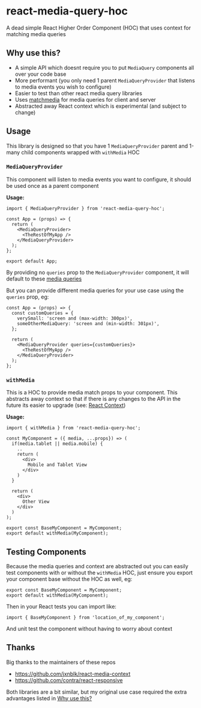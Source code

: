 # react-media-query-hoc
A dead simple React Higher Order Component (HOC) that uses context for matching media queries


## Why use this?
- A simple API which doesnt require you to put `MediaQuery` components all over your code base
- More performant (you only need 1 parent `MediaQueryProvider` that listens to media events you wish to configure)
- Easier to test than other react media query libraries
- Uses [matchmedia](https://github.com/iceddev/matchmedia) for media queries for client and server
- Abstracted away React context which is experimental (and subject to change) 


## Usage

This library is designed so that you have 1 `MediaQueryProvider` parent and 1-many child components wrapped with `withMedia` HOC

### `MediaQueryProvider`

This component will listen to media events you want to configure, it should be used once as a parent component

**Usage:**

```
import { MediaQueryProvider } from 'react-media-query-hoc';

const App = (props) => {
  return (
    <MediaQueryProvider>
      <TheRestOfMyApp />
    </MediaQueryProvider>
  );
};

export default App;
```

By providing no `queries` prop to the `MediaQueryProvider` component, it will default to these [media queries](https://github.com/jooj123/react-media-query-hoc/blob/8d1a3860dc29462436ca9545a33904cb0d38afae/src/media-query-provider.js#L5)

But you can provide different media queries for your use case using the `queries` prop, eg:

```
const App = (props) => {
  const customQueries = {
    verySmall: 'screen and (max-width: 300px)',
    someOtherMediaQuery: 'screen and (min-width: 301px)',
  }; 

  return (
    <MediaQueryProvider queries={customQueries}>
      <TheRestOfMyApp />
    </MediaQueryProvider>
  );
};
```

### `withMedia`

This is a HOC to provide media match props to your component.
This abstracts away context so that if there is any changes to the API in the future its easier to upgrade (see: [React Context](https://facebook.github.io/react/docs/context.html))

**Usage:**
```
import { withMedia } from 'react-media-query-hoc';

const MyComponent = ({ media, ...props}) => (
  if(media.tablet || media.mobile) {
    .. 
    return (
      <div>
        Mobile and Tablet View
      </div>
    )
  }
  
  return (
    <div>
      Other View
    </div>
  )
);

export const BaseMyComponent = MyComponent;
export default withMedia(MyComponent);
```


## Testing Components

Because the media queries and context are abstracted out you can easily test components with or without the `withMedia` HOC, just ensure you export your component base without the HOC as well, eg:

```
export const BaseMyComponent = MyComponent;
export default withMedia(MyComponent);
```

Then in your React tests you can import like:
```
import { BaseMyComponent } from 'location_of_my_component';
```
And unit test the component without having to worry about context


## Thanks

Big thanks to the maintainers of these repos
- https://github.com/jxnblk/react-media-context
- https://github.com/contra/react-responsive

Both libraries are a bit similar, but my original use case required the extra advantages listed in [Why use this?](#why-use-this)

